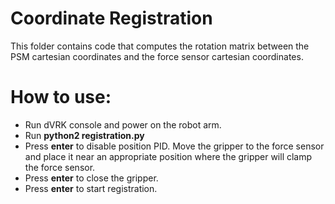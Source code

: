 Coordinate Registration  
===  
  
This folder contains code that computes the rotation matrix between the PSM cartesian coordinates and the force sensor cartesian coordinates.  
  
How to use:  
===
- Run dVRK console and power on the robot arm.   
- Run **python2 registration.py**  
- Press **enter** to disable position PID. Move the gripper to the force sensor and place it near an appropriate position where the gripper will clamp the force sensor.  
- Press **enter** to close the gripper.  
- Press **enter** to start registration.